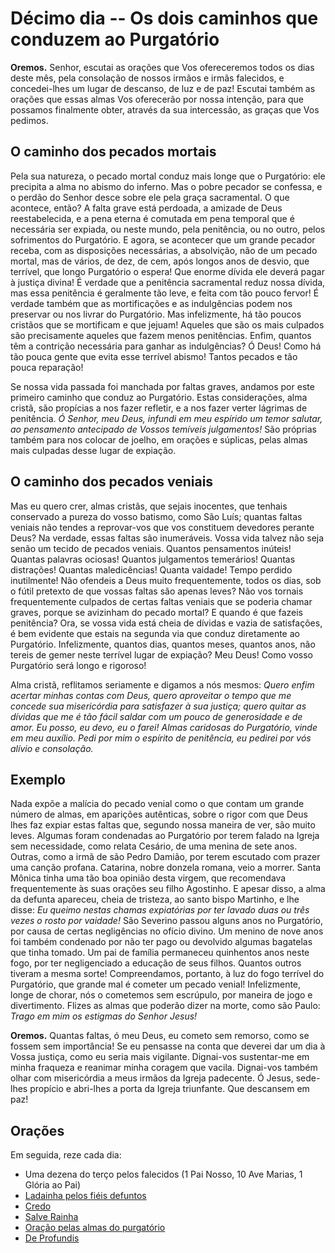 # Décimo dia -- Os dois caminhos que conduzem ao Purgatório


**Oremos.** Senhor, escutai as orações que Vos ofereceremos todos os dias deste mês, pela consolação de nossos irmãos e irmãs falecidos, e concedei-lhes um lugar de descanso, de luz e de paz! Escutai também as orações que essas almas Vos oferecerão por nossa intenção, para que possamos finalmente obter, através da sua intercessão, as graças que Vos pedimos.


## O caminho dos pecados mortais

Pela sua natureza, o pecado mortal conduz mais longe que o Purgatório: ele precipita a alma no abismo do inferno. Mas o pobre pecador se confessa, e o perdão do Senhor desce sobre ele pela graça sacramental. O que acontece, então? A falta grave está perdoada, a amizade de Deus reestabelecida, e a pena eterna é comutada em pena temporal que é necessária ser expiada, ou neste mundo, pela penitência, ou no outro, pelos sofrimentos do Purgatório. E agora, se acontecer que um grande pecador receba, com as disposições necessárias, a absolvição, não de um pecado mortal, mas de vários, de dez, de cem, após longos anos de desvio, que terrível, que longo Purgatório o espera! Que enorme dívida ele deverá pagar à justiça divina! É verdade que a penitência sacramental reduz nossa dívida, mas essa penitência é geralmente tão leve, e feita com tão pouco fervor! É verdade também que as mortificações e as indulgências podem nos preservar ou nos livrar do Purgatório. Mas infelizmente, há tão poucos cristãos que se mortificam e que jejuam! Aqueles que são os mais culpados são precisamente aqueles que fazem menos penitências. Enfim, quantos têm a contrição necessária para ganhar as indulgências? Ó Deus! Como há tão pouca gente que evita esse terrível abismo! Tantos pecados e tão pouca reparação!

Se nossa vida passada foi manchada por faltas graves, andamos por este primeiro caminho que conduz ao Purgatório. Estas considerações, alma cristã, são propícias a nos fazer refletir, e a nos fazer verter lágrimas de penitência. _Ó Senhor, meu Deus, infundi em meu espírido um temor salutar, ao pensamento antecipado de Vossos temíveis julgamentos!_ São próprias também para nos colocar de joelho, em orações e súplicas, pelas almas mais culpadas desse lugar de expiação.


## O caminho dos pecados veniais

Mas eu quero crer, almas cristãs, que sejais inocentes, que tenhais conservado a pureza do vosso batismo, como São Luís; quantas faltas veniais não tendes a reprovar-vos que vos constituem devedores perante Deus? Na verdade, essas faltas são inumeráveis. Vossa vida talvez não seja senão um tecido de pecados veniais. Quantos pensamentos inúteis! Quantas palavras ociosas! Quantos julgamentos temerários! Quantas distrações! Quantas maledicências! Quanta vaidade! Tempo perdido inutilmente! Não ofendeis a Deus muito frequentemente, todos os dias, sob o fútil pretexto de que vossas faltas são apenas leves? Não vos tornais frequentemente culpados de certas faltas veniais que se poderia chamar graves, porque se avizinham do pecado mortal? E quando é que fazeis penitência? Ora, se vossa vida está cheia de dívidas e vazia de satisfações, é bem evidente que estais na segunda via que conduz diretamente ao Purgatório. Infelizmente, quantos dias, quantos meses, quantos anos, não tereis de gemer neste terrível lugar de expiação? Meu Deus! Como vosso Purgatório será longo e rigoroso!  

Alma cristã, reflitamos seriamente e digamos a nós mesmos: _Quero enfim acertar minhas contas com Deus, quero aproveitar o tempo que me concede sua misericórdia para satisfazer à sua justiça; quero quitar as dívidas que me é tão fácil saldar com um pouco de generosidade e de amor. Eu posso, eu devo, eu o farei! Almas caridosas do Purgatório, vinde em meu auxílio. Pedi por mim o espírito de penitência, eu pedirei por vós alívio e consolação._


## Exemplo 

Nada expõe a malícia do pecado venial como o que contam um grande número de almas, em aparições autênticas, sobre o rigor com que Deus lhes faz expiar estas faltas que, segundo nossa maneira de ver, são muito leves. Algumas foram condenadas ao Purgatório por terem falado na Igreja sem necessidade, como relata Cesário, de uma menina de sete anos. Outras, como a irmã de são Pedro Damião, por terem escutado com prazer uma canção profana. Catarina, nobre donzela romana, veio a morrer. Santa Mônica tinha uma tão boa opinião desta virgem, que recomendava frequentemente às suas orações seu filho Agostinho. E apesar disso, a alma da defunta apareceu, cheia de tristeza, ao santo bispo Martinho, e lhe disse: _Eu queimo nestas chamas expiatórias por ter lavado duas ou três vezes o rosto por vaidade!_ São Severino passou alguns anos no Purgatório, por causa de certas negligências no ofício divino. Um menino de nove anos foi também condenado por não ter pago ou devolvido algumas bagatelas que tinha tomado. Um pai de família permaneceu quinhentos anos neste fogo, por ter negligenciado a educação de seus filhos. Quantos outros tiveram a mesma sorte! Compreendamos, portanto, à luz do fogo terrível do Purgatório, que grande mal é cometer um pecado venial! Infelizmente, longe de chorar, nós o cometemos sem escrúpulo, por maneira de jogo e divertimento. Flizes as almas que poderão dizer na morte, como são Paulo: _Trago em mim os estigmas do Senhor Jesus!_


**Oremos.** Quantas faltas, ó meu Deus, eu cometo sem remorso, como se fossem sem importância! Se eu pensasse na conta que deverei dar um dia à Vossa justiça, como eu seria mais vigilante. Dignai-vos sustentar-me em minha fraqueza e reanimar minha coragem que vacila. Dignai-vos também olhar com misericórdia a meus irmãos da Igreja padecente. Ó Jesus, sede-lhes propício e abri-lhes a porta da Igreja triunfante. Que descansem em paz!


## Orações 

Em seguida, reze cada dia:

- Uma dezena do terço pelos falecidos (1 Pai Nosso, 10 Ave Marias, 1 Glória ao Pai)
- [Ladainha pelos fiéis defuntos](ladainha.md)
- [Credo](credo.md)
- [Salve Rainha](salve_rainha.md)
- [Oração pelas almas do purgatório](oracao_pelas_almas.md)
- [De Profundis](de_profundis.md)
